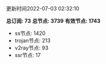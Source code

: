 更新时间2022-07-03 02:32:10

**总订阅: 73**
**总节点: 3739**
**有效节点: 1743**
- ss节点: 1420
- trojan节点: 213
- v2ray节点: 93
- ssr节点: 17
